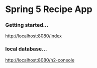# Spring 5 Recipe App

### Getting started...

[http://localhost:8080/index](http://localhost:8080/index)

### local database...
[http://localhost:8080/h2-coneole](http://localhost:8080/h2-console)
